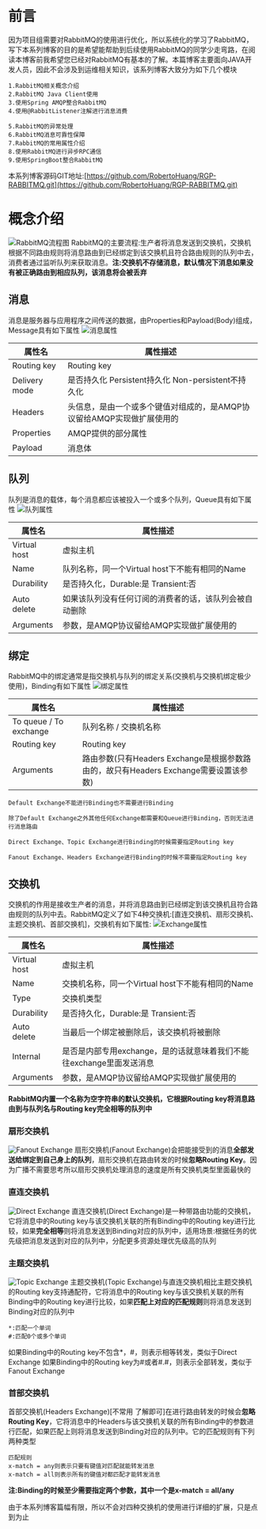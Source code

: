 # 前言
因为项目组需要对RabbitMQ的使用进行优化，所以系统化的学习了RabbitMQ，写下本系列博客的目的是希望能帮助到后续使用RabbitMQ的同学少走弯路，在阅读本博客前我希望您已经对RabbitMQ有基本的了解。本篇博客主要面向JAVA开发人员，因此不会涉及到运维相关知识，该系列博客大致分为如下几个模块
```
1.RabbitMQ相关概念介绍
2.RabbitMQ Java Client使用
3.使用Spring AMQP整合RabbitMQ
4.使用@RabbitListener注解进行消息消费

5.RabbitMQ的异常处理
6.RabbitMQ消息可靠性保障
7.RabbitMQ的常用属性介绍
8.使用RabbitMQ进行异步RPC通信
9.使用SpringBoot整合RabbitMQ
```
本系列博客源码GIT地址:[https://github.com/RobertoHuang/RGP-RABBITMQ.git](https://github.com/RobertoHuang/RGP-RABBITMQ.git)

# 概念介绍
![RabbitMQ流程图](http://img.blog.csdn.net/20170213141626551?watermark/2/text/aHR0cDovL2Jsb2cuY3Nkbi5uZXQvUm9iZXJ0b0h1YW5n/font/5a6L5L2T/fontsize/400/fill/I0JBQkFCMA==/dissolve/70/gravity/SouthEast)
RabbitMQ的主要流程:生产者将消息发送到交换机，交换机根据不同路由规则将消息路由到已经绑定到该交换机且符合路由规则的队列中去，消费者通过监听队列来获取消息。**注:交换机不存储消息，默认情况下消息如果没有被正确路由到相应队列，该消息将会被丢弃**

## 消息
消息是服务器与应用程序之间传送的数据，由Properties和Payload(Body)组成，Message具有如下属性
![消息属性](http://img.blog.csdn.net/20180305204713686?watermark/2/text/aHR0cDovL2Jsb2cuY3Nkbi5uZXQvUm9iZXJ0b0h1YW5n/font/5a6L5L2T/fontsize/400/fill/I0JBQkFCMA==/dissolve/70/gravity/SouthEast)

| 属性名 | 属性描述 |
|---|---|
| Routing key | Routing key |
| Delivery mode | 是否持久化 Persistent持久化 Non-persistent不持久化 |
| Headers | 头信息，是由一个或多个键值对组成的，是AMQP协议留给AMQP实现做扩展使用的 |
| Properties | AMQP提供的部分属性 |
| Payload | 消息体 |

## 队列
队列是消息的载体，每个消息都应该被投入一个或多个队列，Queue具有如下属性
![队列属性](http://img.blog.csdn.net/20180305204153789?watermark/2/text/aHR0cDovL2Jsb2cuY3Nkbi5uZXQvUm9iZXJ0b0h1YW5n/font/5a6L5L2T/fontsize/400/fill/I0JBQkFCMA==/dissolve/70/gravity/SouthEast)

| 属性名 | 属性描述 |
|---|---|
| Virtual host | 虚拟主机 |
| Name | 队列名称，同一个Virtual host下不能有相同的Name |
| Durability | 是否持久化，Durable:是 Transient:否 |
| Auto delete | 如果该队列没有任何订阅的消费者的话，该队列会被自动删除 |
| Arguments | 参数，是AMQP协议留给AMQP实现做扩展使用的 |

## 绑定
RabbitMQ中的绑定通常是指交换机与队列的绑定关系(交换机与交换机绑定极少使用)，Binding有如下属性
![绑定属性](http://img.blog.csdn.net/20180305201154797?watermark/2/text/aHR0cDovL2Jsb2cuY3Nkbi5uZXQvUm9iZXJ0b0h1YW5n/font/5a6L5L2T/fontsize/400/fill/I0JBQkFCMA==/dissolve/70/gravity/SouthEast)

| 属性名 | 属性描述 |
|---|---|
| To queue / To exchange | 队列名称 / 交换机名称 |
| Routing key | Routing key |
| Arguments | 路由参数(只有Headers Exchange是根据参数路由的，故只有Headers Exchange需要设置该参数) |

```
Default Exchange不能进行Binding也不需要进行Binding

除了Default Exchange之外其他任何Exchange都需要和Queue进行Binding，否则无法进行消息路由

Direct Exchange、Topic Exchange进行Binding的时候需要指定Routing key

Fanout Exchange、Headers Exchange进行Binding的时候不需要指定Routing key
```
## 交换机
交换机的作用是接收生产者的消息，并将消息路由到已经绑定到该交换机且符合路由规则的队列中去。RabbitMQ定义了如下4种交换机:[直连交换机、扇形交换机、主题交换机、首部交换机]，交换机有如下属性:
![Exchange属性](http://img.blog.csdn.net/20180305111456054?watermark/2/text/aHR0cDovL2Jsb2cuY3Nkbi5uZXQvUm9iZXJ0b0h1YW5n/font/5a6L5L2T/fontsize/400/fill/I0JBQkFCMA==/dissolve/70/gravity/SouthEast)

| 属性名 | 属性描述 |
|---|---|
| Virtual host | 虚拟主机 |
| Name | 交换机名称，同一个Virtual host下不能有相同的Name |
| Type  | 交换机类型|
| Durability | 是否持久化，Durable:是 Transient:否 |
| Auto delete | 当最后一个绑定被删除后，该交换机将被删除 |
| Internal | 是否是内部专用exchange，是的话就意味着我们不能往exchange里面发送消息 |
| Arguments | 参数，是AMQP协议留给AMQP实现做扩展使用的 |

**RabbitMQ内置一个名称为空字符串的默认交换机，它根据Routing key将消息路由到与队列名与Routing key完全相等的队列中**

### 扇形交换机
![Fanout Exchange](http://img.blog.csdn.net/20180305180316772?watermark/2/text/aHR0cDovL2Jsb2cuY3Nkbi5uZXQvUm9iZXJ0b0h1YW5n/font/5a6L5L2T/fontsize/400/fill/I0JBQkFCMA==/dissolve/70/gravity/SouthEast)
扇形交换机(Fanout Exchange)会把能接受到的消息**全部发送给绑定到自己身上的队列**，扇形交换机在路由转发的时候**忽略Routing Key**。因为广播不需要思考所以扇形交换机处理消息的速度是所有交换机类型里面最快的

### 直连交换机
![Direct Exchange](http://img.blog.csdn.net/20180305180333145?watermark/2/text/aHR0cDovL2Jsb2cuY3Nkbi5uZXQvUm9iZXJ0b0h1YW5n/font/5a6L5L2T/fontsize/400/fill/I0JBQkFCMA==/dissolve/70/gravity/SouthEast)
直连交换机(Direct Exchange)是一种带路由功能的交换机，它将消息中的Routing key与该交换机关联的所有Binding中的Routing key进行比较，如果**完全相等**则将消息发送到Binding对应的队列中，适用场景:根据任务的优先级把消息发送到对应的队列中，分配更多资源处理优先级高的队列

### 主题交换机
![Topic Exchange](http://img.blog.csdn.net/20180305180325996?watermark/2/text/aHR0cDovL2Jsb2cuY3Nkbi5uZXQvUm9iZXJ0b0h1YW5n/font/5a6L5L2T/fontsize/400/fill/I0JBQkFCMA==/dissolve/70/gravity/SouthEast)
主题交换机(Topic Exchange)与直连交换机相比主题交换机的Routing key支持通配符，它将消息中的Routing key与该交换机关联的所有Binding中的Routing key进行比较，如果**匹配上对应的匹配规则**则将消息发送到Binding对应的队列中
```
*:匹配一个单词
#:匹配0个或多个单词
```
如果Binding中的Routing key不包含*，#，则表示相等转发，类似于Direct Exchange
如果Binding中的Routing key为#或者#.#，则表示全部转发，类似于Fanout Exchange

### 首部交换机
首部交换机(Headers Exchange)[不常用 了解即可]在进行路由转发的时候会**忽略Routing Key**，它将消息中的Headers与该交换机关联的所有Binding中的参数进行匹配，如果匹配上则将消息发送到Binding对应的队列中。它的匹配规则有下列两种类型
```
匹配规则
x-match = any则表示只要有键值对匹配就能转发消息
x-match = all则表示所有的键值对都匹配才能转发消息
```
**注:Binding的时候至少需要指定两个参数，其中一个是x-match = all/any**

由于本系列博客篇幅有限，所以不会对四种交换机的使用进行详细的扩展，只是点到为止